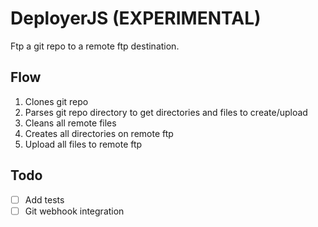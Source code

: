 # DeployerJS (EXPERIMENTAL)

Ftp a git repo to a remote ftp destination.

## Flow

1. Clones git repo
2. Parses git repo directory to get directories and files to create/upload
3. Cleans all remote files
4. Creates all directories on remote ftp
5. Upload all files to remote ftp

## Todo

- [ ] Add tests
- [ ] Git webhook integration